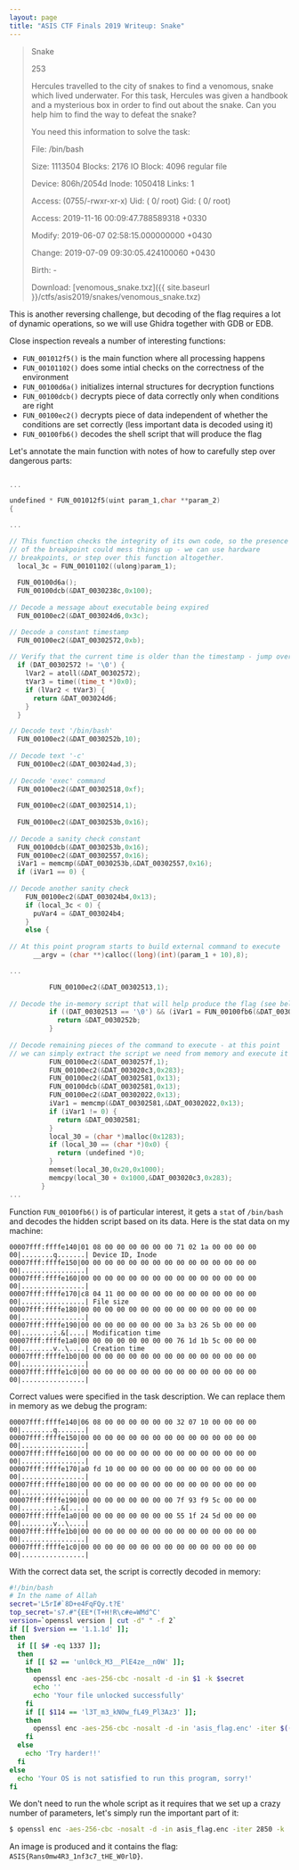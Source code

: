 ```yaml
---
layout: page
title: "ASIS CTF Finals 2019 Writeup: Snake"
---
```


> Snake
>
> 253
>
> Hercules travelled to the city of snakes to find a venomous, snake which lived underwater. For this task, 
> Hercules was given a handbook and a mysterious box in order to find out about the snake.
> Can you help him to find the way to defeat the snake?
> 
> You need this information to solve the task:
> 
> File: /bin/bash
>
> Size: 1113504 Blocks: 2176 IO Block: 4096 regular file
>
> Device: 806h/2054d Inode: 1050418 Links: 1
>
> Access: (0755/-rwxr-xr-x) Uid: ( 0/ root) Gid: ( 0/ root)
>
> Access: 2019-11-16 00:09:47.788589318 +0330
>
> Modify: 2019-06-07 02:58:15.000000000 +0430
>
> Change: 2019-07-09 09:30:05.424100060 +0430
>
> Birth: -
> 
> Download: [venomous_snake.txz]({{ site.baseurl }}/ctfs/asis2019/snakes/venomous_snake.txz)

This is another reversing challenge, but decoding of the flag requires a lot of dynamic operations, so we will use Ghidra together with GDB or EDB.

Close inspection reveals a number of interesting functions:

* ```FUN_001012f5()``` is the main function where all processing happens
* ```FUN_00101102()``` does some intial checks on the correctness of the environment
* ```FUN_00100d6a()``` initializes internal structures for decryption functions
* ```FUN_00100dcb()``` decrypts piece of data correctly only when conditions are right
* ```FUN_00100ec2()``` decrypts piece of data independent of whether the conditions are set correctly (less important data is decoded using it)
* ```FUN_00100fb6()``` decodes the shell script that will produce the flag

Let's annotate the main function with notes of how to carefully step over dangerous parts:

```c

...

undefined * FUN_001012f5(uint param_1,char **param_2)
{

...

// This function checks the integrity of its own code, so the presence
// of the breakpoint could mess things up - we can use hardware 
// breakpoints, or step over this function altogether.
  local_3c = FUN_00101102((ulong)param_1); 
  
  FUN_00100d6a();
  FUN_00100dcb(&DAT_0030238c,0x100);
  
// Decode a message about executable being expired  
  FUN_00100ec2(&DAT_003024d6,0x3c); 

// Decode a constant timestamp
  FUN_00100ec2(&DAT_00302572,0xb);
  
// Verify that the current time is older than the timestamp - jump over this code
  if (DAT_00302572 != '\0') {
    lVar2 = atoll(&DAT_00302572);
    tVar3 = time((time_t *)0x0);
    if (lVar2 < tVar3) {
      return &DAT_003024d6;
    }
  }

// Decode text '/bin/bash'
  FUN_00100ec2(&DAT_0030252b,10);
  
// Decode text '-c'
  FUN_00100ec2(&DAT_003024ad,3);
  
// Decode 'exec' command  
  FUN_00100ec2(&DAT_00302518,0xf);
  
  FUN_00100ec2(&DAT_00302514,1);
  
  FUN_00100ec2(&DAT_0030253b,0x16);
  
// Decode a sanity check constant 
  FUN_00100dcb(&DAT_0030253b,0x16);
  FUN_00100ec2(&DAT_00302557,0x16);
  iVar1 = memcmp(&DAT_0030253b,&DAT_00302557,0x16);
  if (iVar1 == 0) {
  
// Decode another sanity check
    FUN_00100ec2(&DAT_003024b4,0x13);
    if (local_3c < 0) {
      puVar4 = &DAT_003024b4;
    }
    else {
	
// At this point program starts to build external command to execute
      __argv = (char **)calloc((long)(int)(param_1 + 10),8);

...

          FUN_00100ec2(&DAT_00302513,1);
		  
// Decode the in-memory script that will help produce the flag (see below)		  
          if ((DAT_00302513 == '\0') && (iVar1 = FUN_00100fb6(&DAT_0030252b), iVar1 != 0)) {
            return &DAT_0030252b;
          }
		  
// Decode remaining pieces of the command to execute - at this point
// we can simply extract the script we need from memory and execute it
          FUN_00100ec2(&DAT_0030257f,1);
          FUN_00100ec2(&DAT_003020c3,0x283);
          FUN_00100ec2(&DAT_00302581,0x13);
          FUN_00100dcb(&DAT_00302581,0x13);
          FUN_00100ec2(&DAT_00302022,0x13);
          iVar1 = memcmp(&DAT_00302581,&DAT_00302022,0x13);
          if (iVar1 != 0) {
            return &DAT_00302581;
          }
          local_30 = (char *)malloc(0x1283);
          if (local_30 == (char *)0x0) {
            return (undefined *)0;
          }
          memset(local_30,0x20,0x1000);
          memcpy(local_30 + 0x1000,&DAT_003020c3,0x283);
        }
...
``` 

Function ```FUN_00100fb6()``` is of particular interest, it gets a ```stat``` of ```/bin/bash``` and decodes the hidden script based on its data. Here is the stat data on my machine:

```
00007fff:ffffe140|01 08 00 00 00 00 00 00 71 02 1a 00 00 00 00 00|........q.......| Device ID, Inode
00007fff:ffffe150|00 00 00 00 00 00 00 00 00 00 00 00 00 00 00 00|................|
00007fff:ffffe160|00 00 00 00 00 00 00 00 00 00 00 00 00 00 00 00|................|
00007fff:ffffe170|c8 04 11 00 00 00 00 00 00 00 00 00 00 00 00 00|................| File size
00007fff:ffffe180|00 00 00 00 00 00 00 00 00 00 00 00 00 00 00 00|................|
00007fff:ffffe190|00 00 00 00 00 00 00 00 3a b3 26 5b 00 00 00 00|........:.&[....| Modification time
00007fff:ffffe1a0|00 00 00 00 00 00 00 00 76 1d 1b 5c 00 00 00 00|........v..\....| Creation time
00007fff:ffffe1b0|00 00 00 00 00 00 00 00 00 00 00 00 00 00 00 00|................|
00007fff:ffffe1c0|00 00 00 00 00 00 00 00 00 00 00 00 00 00 00 00|................|
```

Correct values were specified in the task description. We can replace them in memory as we debug the program:

```
00007fff:ffffe140|06 08 00 00 00 00 00 00 32 07 10 00 00 00 00 00|........q.......|
00007fff:ffffe150|00 00 00 00 00 00 00 00 00 00 00 00 00 00 00 00|................|
00007fff:ffffe160|00 00 00 00 00 00 00 00 00 00 00 00 00 00 00 00|................|
00007fff:ffffe170|a0 fd 10 00 00 00 00 00 00 00 00 00 00 00 00 00|................|
00007fff:ffffe180|00 00 00 00 00 00 00 00 00 00 00 00 00 00 00 00|................|
00007fff:ffffe190|00 00 00 00 00 00 00 00 7f 93 f9 5c 00 00 00 00|........:.&[....|   
00007fff:ffffe1a0|00 00 00 00 00 00 00 00 55 1f 24 5d 00 00 00 00|........v..\....|
00007fff:ffffe1b0|00 00 00 00 00 00 00 00 00 00 00 00 00 00 00 00|................|
00007fff:ffffe1c0|00 00 00 00 00 00 00 00 00 00 00 00 00 00 00 00|................|
```

With the correct data set, the script is correctly decoded in memory:

```sh
#!/bin/bash
# In the name of Allah
secret='L5rI#`8D+e4FqFQy.t?E'
top_secret='s7.#"{EE*(T+H!R\c#e=WMd^C'
version=`openssl version | cut -d" " -f 2`
if [[ $version == '1.1.1d' ]]; 
then
  if [[ $# -eq 1337 ]]; 
  then
    if [[ $2 == 'unl0ck_M3__PlE4ze__n0W' ]];
	then
	  openssl enc -aes-256-cbc -nosalt -d -in $1 -k $secret
	  echo ''
	  echo 'Your file unlocked successfully'
	fi
    if [[ $114 == 'l3T_m3_kN0w_fL49_Pl3Az3' ]];
    then
      openssl enc -aes-256-cbc -nosalt -d -in 'asis_flag.enc' -iter $((114 * ${#top_secret})) -k $top_secret
    fi
  else
    echo 'Try harder!!'
  fi
else
  echo 'Your OS is not satisfied to run this program, sorry!'
fi
```

We don't need to run the whole script as it requires that we set up a crazy number of parameters, let's simply run the important part of it:

```sh
$ openssl enc -aes-256-cbc -nosalt -d -in asis_flag.enc -iter 2850 -k 's7.#"{EE*(T+H!R\c#e=WMd^C' > flag.png
```

An image is produced and it contains the flag: ```ASIS{Rans0mw4R3_1nf3c7_tHE_W0rlD}```.
